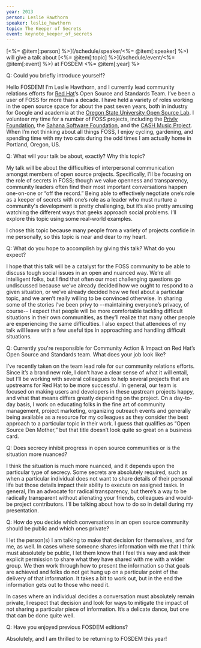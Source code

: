 ```yaml
---
year: 2013
person: Leslie Hawthorn 
speaker: leslie_hawthorn
topic: The Keeper of Secrets
event: keynote_keeper_of_secrets
---
```


[<%= @item[:person] %>](/schedule/speaker/<%= @item[:speaker] %>) will give a talk about [<%= @item[:topic] %>](/schedule/event/<%= @item[:event] %>) at FOSDEM <%= @item[:year] %>

Q: Could you briefly introduce yourself?

Hello FOSDEM! I’m Leslie Hawthorn, and I currently lead community relations efforts for [Red Hat](http://www.redhat.com)’s Open Source and Standards Team. I’ve been a user of FOSS for more than a decade. I have held a variety of roles working in the open source space for about the past seven years, both in industry for Google and academia at the [Oregon State University Open Source Lab](http://osuosl.org/). I volunteer my time for a number of FOSS projects, including the [Privly Foundation](http://www.privly.org/), the [Sahana Software Foundation](http://sahanafoundation.org/), and the [CASH Music Project](http://cashmusic.org/). When I’m not thinking about all things FOSS, I enjoy cycling, gardening, and spending time with my two cats during the odd times I am actually home in Portland, Oregon, US.

Q: What will your talk be about, exactly? Why this topic?

My talk will be about the difficulties of interpersonal communication amongst members of open source projects. Specifically, I’ll be focusing on the role of secrets in FOSS; though we value openness and transparency, community leaders often find their most important conversations happen one-on-one or “off the record.” Being able to effectively negotiate one’s role as a keeper of secrets with one’s role as a leader who must nurture a community's development is pretty challenging, but it’s also pretty amusing watching the different ways that geeks approach social problems. I’ll explore this topic using some real-world examples.

I chose this topic because many people from a variety of projects confide in me personally, so this topic is near and dear to my heart.

Q: What do you hope to accomplish by giving this talk? What do you expect?

I hope that this talk will be a catalyst for the FOSS community to be able to discuss tough social issues in an open and nuanced way. We’re all intelligent folks, but I find that often our most challenging questions go undiscussed because we’ve already decided how we ought to respond to a given situation, or we’ve already decided how we feel about a particular topic, and we aren’t really willing to be convinced otherwise. In sharing some of the stories I’ve been privy to --maintaining everyone’s privacy, of course-- I expect that people will be more comfortable tackling difficult situations in their own communities, as they’ll realize that many other people are experiencing the same difficulties. I also expect that attendees of my talk will leave with a few useful tips in approaching and handling difficult situations.

Q: Currently you're responsible for Community Action & Impact on Red Hat’s Open Source and Standards team. What does your job look like?

I’ve recently taken on the team lead role for our community relations efforts. Since it’s a brand new role, I don’t have a clear sense of what it will entail, but I’ll be working with several colleagues to help several projects that are upstreams for Red Hat to be more successful. In general, our team is focused on making users and developers in these upstream projects happy, and what that means differs greatly depending on the project. On a day-to-day basis, I work on educating folks in the fine art of community management, project marketing, organizing outreach events and generally being available as a resource for my colleagues as they consider the best approach to a particular topic in their work. I guess that qualifies as “Open Source Den Mother,” but that title doesn’t look quite so great on a business card.

Q: Does secrecy inhibit progress in open source communities or is the situation more nuanced?

I think the situation is much more nuanced, and it depends upon the particular type of secrecy. Some secrets are absolutely required, such as when a particular individual does not want to share details of their personal life but those details impact their ability to execute on assigned tasks. In general, I’m an advocate for radical transparency, but there’s a way to be radically transparent without alienating your friends, colleagues and would-be project contributors. I’ll be talking about how to do so in detail during my presentation.

Q: How do you decide which conversations in an open source community should be public and which ones private?

I let the person(s) I am talking to make that decision for themselves, and for me, as well. In cases where someone shares information with me that I think must absolutely be public, I let them know that I feel this way and ask their explicit permission to share what they have shared with me with a wider group. We then work through how to present the information so that goals are achieved and folks do not get hung up on a particular point of the delivery of that information. It takes a bit to work out, but in the end the information gets out to those who need it.

In cases where an individual decides a conversation must absolutely remain private, I respect that decision and look for ways to mitigate the impact of not sharing a particular piece of information. It’s a delicate dance, but one that can be done quite well.

Q: Have you enjoyed previous FOSDEM editions?

Absolutely, and I am thrilled to be returning to FOSDEM this year!
